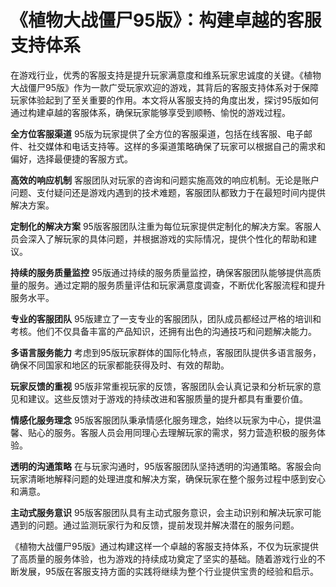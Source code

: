 # 《植物大战僵尸95版》：构建卓越的客服支持体系

在游戏行业，优秀的客服支持是提升玩家满意度和维系玩家忠诚度的关键。《植物大战僵尸95版》作为一款广受玩家欢迎的游戏，其背后的客服支持体系对于保障玩家体验起到了至关重要的作用。本文将从客服支持的角度出发，探讨95版如何通过构建卓越的客服体系，确保玩家能够享受到顺畅、愉悦的游戏过程。

**全方位客服渠道**
95版为玩家提供了全方位的客服渠道，包括在线客服、电子邮件、社交媒体和电话支持等。这样的多渠道策略确保了玩家可以根据自己的需求和偏好，选择最便捷的客服方式。

**高效的响应机制**
客服团队对玩家的咨询和问题实施高效的响应机制。无论是账户问题、支付疑问还是游戏内遇到的技术难题，客服团队都致力于在最短时间内提供解决方案。

**定制化的解决方案**
95版客服团队注重为每位玩家提供定制化的解决方案。客服人员会深入了解玩家的具体问题，并根据游戏的实际情况，提供个性化的帮助和建议。

**持续的服务质量监控**
95版通过持续的服务质量监控，确保客服团队能够提供高质量的服务。通过定期的服务质量评估和玩家满意度调查，不断优化客服流程和提升服务水平。

**专业的客服团队**
95版建立了一支专业的客服团队，团队成员都经过严格的培训和考核。他们不仅具备丰富的产品知识，还拥有出色的沟通技巧和问题解决能力。

**多语言服务能力**
考虑到95版玩家群体的国际化特点，客服团队提供多语言服务，确保不同国家和地区的玩家都能获得及时、有效的帮助。

**玩家反馈的重视**
95版非常重视玩家的反馈，客服团队会认真记录和分析玩家的意见和建议。这些反馈对于游戏的持续改进和客服质量的提升都具有重要价值。

**情感化服务理念**
95版客服团队秉承情感化服务理念，始终以玩家为中心，提供温馨、贴心的服务。客服人员会用同理心去理解玩家的需求，努力营造积极的服务体验。

**透明的沟通策略**
在与玩家沟通时，95版客服团队坚持透明的沟通策略。客服会向玩家清晰地解释问题的处理进度和解决方案，确保玩家在整个服务过程中感到安心和满意。

**主动式服务意识**
95版客服团队具有主动式服务意识，会主动识别和解决玩家可能遇到的问题。通过监测玩家行为和反馈，提前发现并解决潜在的服务问题。

《植物大战僵尸95版》通过构建这样一个卓越的客服支持体系，不仅为玩家提供了高质量的服务体验，也为游戏的持续成功奠定了坚实的基础。随着游戏行业的不断发展，95版在客服支持方面的实践将继续为整个行业提供宝贵的经验和启示。